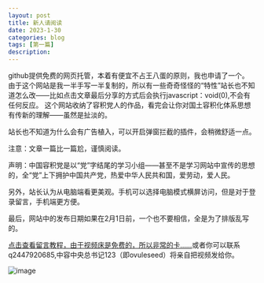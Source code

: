 ```yaml
---
layout: post
title: 新人请阅读
date: 2023-1-30
categories: blog
tags: [第一篇]
description: 
---
```


  github提供免费的网页托管，本着有便宜不占王八蛋的原则，我也申请了一个。
  由于这个网站是我一半手写一半复制的，所以有一些奇奇怪怪的“特性”站长也不知道怎么改——比如点击文章最后分享的方式后会执行javascript：void(0),不会有任何反应。
  这个网站收纳了容积党人的作品，看完会让你对国土容积化体系思想有传新的理解——虽然是扯淡的。
  
 站长也不知道为什么会有广告植入，可以开启弹窗拦截的插件，会稍微舒适一点。
  
  注意：文章一篇比一篇尬，谨慎阅读。
  
  声明：中国容积党是以“党”字结尾的学习小组——甚至不是学习网站中宣传的思想的，全“党”上下拥护中国共产党，热爱中华人民共和国，爱劳动，爱人民。
  
  另外，站长认为从电脑端看更美观。手机可以选择电脑模式横屏访问，但是对于登录留言，手机端更方便。
  
  最后，网站中的发布日期如果在2月1日前，一个也不要相信，全是为了排版乱写的。
  
  [点击查看留言教程，由于视频床是免费的，所以非常的卡……](https://streamja.com/604E1)或者你可以联系q2447920685,中容中央总书记123（即ovuleseed）将亲自把视频发给你。
  
  ![image](https://i.imgtg.com/2023/02/01/0U24v.png)
  
  
  












